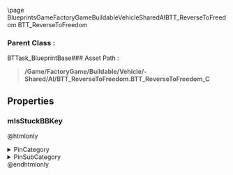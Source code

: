 \page BlueprintsGameFactoryGameBuildableVehicleSharedAIBTT_ReverseToFreedom BTT_ReverseToFreedom
### Parent Class :
BTTask_BlueprintBase### Asset Path :
<b><blockquote>/Game/FactoryGame/Buildable/Vehicle/-Shared/AI/BTT_ReverseToFreedom.BTT_ReverseToFreedom_C</blockquote></b>
## Properties

### mIsStuckBBKey
@htmlonly
<details>
 <summary>PinCategory</summary>
<blockquote>bool</blockquote>
</details>
<details>
 <summary>PinSubCategory</summary>
<blockquote>bool</blockquote>
</details>
@endhtmlonly

